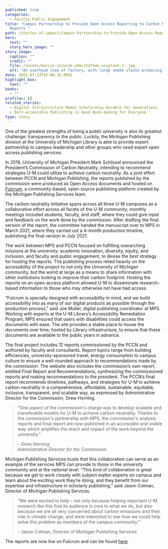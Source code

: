 ```yaml
---
published: true
categories:
  - Faculty Public Engagement
title: "Campus Partnership to Provide Open Access Reporting to Carbon Neutrality
  Reports "
path: /stories-of-impact/Campus-Partnership-to-Provide-Open-Access-Reporting
hero:
  text: ""
  story_hero_image: ""
story_image:
  caption: ""
  credit: ""
  file: /assets/marcin-jozwiak-ndmcz5d74ak-unsplash-1-.jpg
  alt: "An overhead view of factory, with large smoke stacks producing clouds. "
date: 2021-07-13T15:00:18.005Z
highlight_box:
  text: ""
books:
  - ""
profiles: []
related_stories:
  - Digital Infrastructure Makes Scholarship Durable for Generations
  - Born-accessible Publishing is Good Book-making for Everyone
type: story
---
```

One of the greatest strengths of being a public university is also its greatest challenge: transparency to the public. Luckily, the Michigan Publishing division at the University of Michigan Library is able to provide expert partnership to campus leadership and other groups who need expert open access publishing services.

In 2019, University of Michigan President Mark Schlissel announced the President’s Commission of Carbon Neutrality, intending to recommend strategies U-M could utilize to achieve carbon neutrality. As a joint effort between PCCN and Michigan Publishing, the reports published by the commission were produced as Open Access documents and hosted on [Fulcrum](https://www.fulcrum.org/), a community-based, open-source publishing platform created by the Michigan Publishing Services team.

The carbon neutrality initiative spans across all three U-M campuses as a collaborative effort across all facets of the U-M community; monthly meetings included students, faculty, and staff, where they could give input and feedback on the work done by the commission. After drafting the final version of the report, the committee handed the manuscript over to MPS in March 2021, where they carried out a 4-month production timeline, publishing the final version in July 2021.

The work between MPS and PCCN focused on fulfilling overarching missions at the university: academic innovation, diversity, equity, and inclusion, and faculty and public engagement, to devise the best strategy for hosting the reports. The publishing process relied heavily on the accessibility of the project to not only the University of Michigan community, but the world at large as a means to share information with other institutions looking to improve their carbon footprint. Hosting the reports on an open-access platform allowed U-M to disseminate research-based information to those who may otherwise not have had access.

“Fulcrum is specially designed with accessibility in mind, and we build accessibility into as many of our digital products as possible through the production process,” said Joe Muller, digital publishing coordinator at MPS. Working with experts at the U-M Library’s Accessibility Remediation Program, MPS ensured that users with disabilities could access the documents with ease. The site provides a stable place to house the documents over time, hosted by Library infrastructure, to ensure that these documents are available to the public years in advance.

The final project includes 12 reports commissioned by the PCCN and authored by faculty and consultants. Report topics range from building efficiencies, university-sponsored travel, energy consumption to campus culture to ensure a well-rounded approach to recommendations made by the commission. The website also includes the commission’s own report, entitled Final Report and Recommendations, synthesizing the commissioned reports and making recommendations to the president. The PCCN’s final report recommends timelines, pathways, and strategies for U-M to achieve carbon neutrality in a comprehensive, affordable, sustainable, equitable, inclusive, transparent, and scalable way, as expressed by Administrative Director for the Commission, Drew Horning.

<blockquote class="quote full yellow"><p>“One aspect of the commission's charge was to develop scalable and transferable models for U-M to achieve carbon neutrality. Thanks to the commission's partnership with MPS, the commission's analysis reports and final report are now published in an accessible and visible way which amplifies the reach and impact of the work beyond the university.” </p><footer><cite>- Drew Horning<br>Administrative Director for the Commission</cite></footer></blockquote>

Michigan Publishing Services trusts that this collaboration can serve as an example of the services MPS can provide to those in the university community and at the national level. “This kind of collaboration is great because we get to work closely with subject matter experts on campus and learn about the exciting work they’re doing, and they benefit from our expertise and infrastructure in scholarly publishing,” said Jason Colman, Director of Michigan Publishing Services.

> “We were excited to help – not only because helping important U-M research like this find its audience is core to what we do, but also because we are all very concerned about carbon emissions and their role in climate change, and were interested to see how we could help solve this problem as members of the campus community.” 
>
> \- Jason Colman, Director of Michigan Publishing Services

The reports are now live on Fulcrum and can be found [here](https://www.fulcrum.org/um-pccn).